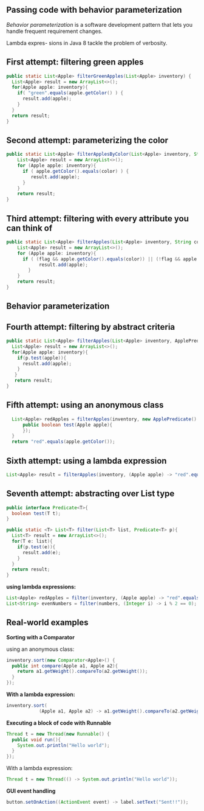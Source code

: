 Passing code with behavior parameterization
----------

 _Behavior parameterization_ is a software development pattern that lets you handle frequent requirement changes.

  Lambda expres- sions in Java 8 tackle the problem of verbosity.

First attempt: filtering green apples
---

```java
public static List<Apple> filterGreenApples(List<Apple> inventory) {
  List<Apple> result = new ArrayList<>();
  for(Apple apple: inventory){
    if( "green".equals(apple.getColor() ) {
      result.add(apple);
    }
  }
  return result;
}
```

Second attempt: parameterizing the color
---

```java
public static List<Apple> filterApplesByColor(List<Apple> inventory, String color) {
    List<Apple> result = new ArrayList<>();
    for (Apple apple: inventory){
      if ( apple.getColor().equals(color) ) {
         result.add(apple);
      }
    }
    return result;
}
```

Third attempt: filtering with every attribute you can think of
------

```java
public static List<Apple> filterApples(List<Apple> inventory, String color, int weight, boolean flag) {
    List<Apple> result = new ArrayList<>();
    for (Apple apple: inventory){
      if ( (flag && apple.getColor().equals(color)) || (!flag && apple.getWeight() > weight) ){
            result.add(apple);
        }
    }
    return result;
}
```

Behavior parameterization
-------

Fourth attempt: filtering by abstract criteria
----

```java
public static List<Apple> filterApples(List<Apple> inventory, ApplePredicate p){
  List<Apple> result = new ArrayList<>();
  for(Apple apple: inventory){
    if(p.test(apple)){
      result.add(apple);
    }
   }
   return result;
}
```

Fifth attempt: using an anonymous class
---
```java
  List<Apple> redApples = filterApples(inventory, new ApplePredicate() {
      public boolean test(Apple apple){
      });
  }
  return "red".equals(apple.getColor());
```

Sixth attempt: using a lambda expression
---
```java
List<Apple> result = filterApples(inventory, (Apple apple) -> "red".equals(apple.getColor()));
```

Seventh attempt: abstracting over List type
---
```java
public interface Predicate<T>{
  boolean test(T t);
}

public static <T> List<T> filter(List<T> list, Predicate<T> p){     
  List<T> result = new ArrayList<>();
  for(T e: list){
    if(p.test(e)){
      result.add(e);
    }
  }
  return result;
}
```
**using lambda expressions:**

```java
List<Apple> redApples = filter(inventory, (Apple apple) -> "red".equals(apple.getColor()));
List<String> evenNumbers = filter(numbers, (Integer i) -> i % 2 == 0);
```

Real-world examples
---

**Sorting with a Comparator**

using an anonymous class:
```java
inventory.sort(new Comparator<Apple>() {
  public int compare(Apple a1, Apple a2){
    return a1.getWeight().compareTo(a2.getWeight());
  }
});
```
**With a lambda expression:**
```java
inventory.sort(
            (Apple a1, Apple a2) -> a1.getWeight().compareTo(a2.getWeight()));
```
**Executing a block of code with Runnable**

```java
Thread t = new Thread(new Runnable() {
  public void run(){
    System.out.println("Hello world");
  }
});
```
With a lambda expression:
```java
Thread t = new Thread(() -> System.out.println("Hello world"));
```
**GUI event handling**

```java
button.setOnAction((ActionEvent event) -> label.setText("Sent!!"));
```
